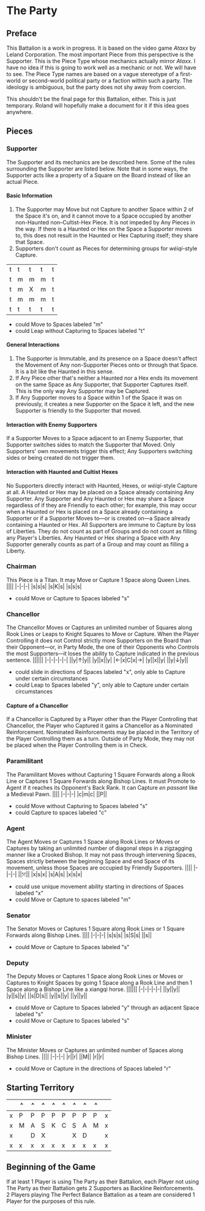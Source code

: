 # The Party
## Preface
This Battalion is a work in progress. It is based on the video game _Ataxx_ by Leland Corporation. The most important Piece from this perspective is the Supporter. This is the Piece Type whose mechanics actually mirror _Ataxx_. I have no idea if this is going to work well as a mechanic or not. We will have to see. The Piece Type names are based on a vague stereotype of a first-world or second-world political party or a faction within such a party. The ideology is ambiguous, but the party does not shy away from coercion.

This shouldn't be the final page for this Battalion, either. This is just temporary. Roland will hopefully make a document for it if this idea goes anywhere.
## Pieces
### Supporter
The Supporter and its mechanics are be described here. Some of the rules surrounding the Supporter are listed below. Note that in some ways, the Supporter acts like a property of a Square on the Board instead of like an actual Piece.
#### Basic Information
1. The Supporter may Move but not Capture to another Space within 2 of the Space it's on, and it cannot move to a Space occupied by another non-Haunted non–Cultist-Hex Piece. It is not impeded by Any Pieces in the way. If there is a Haunted or Hex on the Space a Supporter moves to, this does not result in the Haunted or Hex Capturing itself; they share that Space.
2. Supporters don't count as Pieces for determining groups for _w&#233;iq&#237;_-style Capture.

||||||
|-|-|-|-|-|
|t|t|t|t|t|
|t|m|m|m|t|
|t|m|X|m|t|
|t|m|m|m|t|
|t|t|t|t|t|
* could Move to Spaces labeled "m"
* could Leap without Capturing to Spaces labeled "t"
#### General Interactions
1. The Supporter is Immutable, and its presence on a Space doesn't affect the Movement of Any non-Supporter Pieces onto or through that Space. It is a bit like the Haunted in this sense.
2. If Any Piece other that's neither a Haunted nor a Hex ends its movement on the same Space as Any Supporter, that Supporter Captures itself. This is the only way Any Supporter may be Captured.
3. If Any Supporter moves to a Space within 1 of the Space it was on previously, it creates a new Supporter on the Space it left, and the new Supporter is friendly to the Supporter that moved.
#### Interaction with Enemy Supporters
If a Supporter Moves to a Space adjacent to an Enemy Supporter, that Supporter switches sides to match the Supporter that Moved. Only Supporters' own movements trigger this effect; Any Supporters switching sides or being created do not trigger them.
#### Interaction with Haunted and Cultist Hexes
No Supporters directly interact with Haunted, Hexes, or _w&#233;iq&#237;_-style Capture at all. A Haunted or Hex may be placed on a Space already containing Any Supporter. Any Supporter and Any Haunted or Hex may share a Space regardless of if they are Friendly to each other; for example, this may occur when a Haunted or Hex is placed on a Space already containing a Supporter or if a Supporter Moves to&#x2014;or is created on&#x2014;a Space already containing a Haunted or Hex. All Supporters are immune to Capture by loss of Liberties. They do not count as part of Groups and do not count as filling any Player's Liberties. Any Haunted or Hex sharing a Space with Any Supporter generally counts as part of a Group and may count as filling a Liberty.
### Chairman
This Piece is a Titan. It may Move or Capture 1 Space along Queen Lines.
||||
|-|-|-|
|s|s|s|
|s|K|s|
|s|s|s|
* could Move or Capture to Spaces labeled "s"
### Chancellor
The Chancellor Moves or Captures an unlimited number of Squares along Rook Lines or Leaps to Knight Squares to Move or Capture. When the Player Controlling it does not Control strictly more Supporters on the Board than their Opponent&#x2014;or, in Party Mode, the one of their Opponents who Controls the most Supporters&#x2014;it loses the ability to Capture indicated in the previous sentence.
||||||
|-|-|-|-|-|
||y|&#x2191;|y||
|y||x||y|
|&#x2190;|x|C|x|&#x2192;|
|y||x||y|
||y|&#x2193;|y||
* could slide in directions of Spaces labeled "x", only able to Capture under certain circumstances
* could Leap to Spaces labeled "y", only able to Capture under certain circumstances
#### Capture of a Chancellor
If a Chancellor is Captured by a Player other than the Player Controlling that Chancellor, the Player who Captured it gains a Chancellor as a Nominated Reinforcement. Nominated Reinforcements may be placed in the Territory of the Player Controlling them as a turn. Outside of Party Mode, they may not be placed when the Player Controlling them is in Check.
### Paramilitant
The Paramilitant Moves without Capturing 1 Square Forwards along a Rook Line or Captures 1 Square Forwards along Bishop Lines. It must Promote to Agent if it reaches its Opponent's Back Rank. It can Capture *en passant* like a Medieval Pawn.
||||
|-|-|-|
|c|m|c|
||P||
* could Move without Capturing to Spaces labeled "s"
* could Capture to spaces labeled "c"
### Agent
The Agent Moves or Captures 1 Space along Rook Lines or Moves or Captures by taking an unlimited number of diagonal steps in a zigzagging manner like a Crooked Bishop. It may not pass through intervening Spaces, Spaces strictly between the beginning Space and end Space of its movement, unless those Spaces are occupied by Friendly Supporters. 
||||
|-|-|-|
||&#x2927;||
|x|s|x|
|s|A|s|
|x|s|x|
* could use unique movement ability starting in directions of Spaces labeled "x"
* could Move or Capture to spaces labeled "m"
### Senator
The Senator Moves or Captures 1 Square along Rook Lines or 1 Square Forwards along Bishop Lines.
||||
|-|-|-|
|s|s|s|
|s|S|s|
||s||
* could Move or Capture to Spaces labeled "s"
### Deputy
The Deputy Moves or Captures 1 Space along Rook Lines or Moves or Captures to Knight Spaces by going 1 Space along a Rook Line and then 1 Space along a Bishop Line like a xiangqi horse.
||||||
|-|-|-|-|-|
||y||y||
|y||s||y|
||s|D|s||
|y||s||y|
||y||y||
* could Move or Capture to Spaces labeled "y" through an adjacent Space labeled "s"
* could Move or Capture to Spaces labeled "s"
### Minister
The Minister Moves or Captures an unlimited number of Spaces along Bishop Lines.
||||
|-|-|-|
|r||r|
||M||
|r||r|
* could Move or Capture in the directions of Spaces labeled "r"
## Starting Territory
||^|^|^|^|^|^|^|^||
|-|-|-|-|-|-|-|-|-|-|
|x|P|P|P|P|P|P|P|P|x|
|x|M|A|S|K|C|S|A|M|x|
|x||D|X|||X|D||x|
|x|x|x|x|x|x|x|x|x|x|
## Beginning of the Game
If at least 1 Player is using The Party as their Battalion, each Player not using The Party as their Battalion gets 2 Supporters as Backline Reinforcements. 2 Players playing The Perfect Balance Battalion as a team are considered 1 Player for the purposes of this rule.
